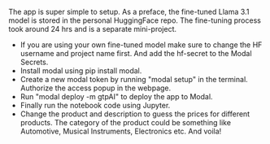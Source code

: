 The app is super simple to setup. As a preface, the fine-tuned Llama 3.1 model is stored in the personal HuggingFace repo. The fine-tuning process took around 24 hrs and is a separate mini-project.
- If you are using your own fine-tuned model make sure to change the HF username and project name first. And add the hf-secret to the Modal Secrets.
- Install modal using pip install modal.
- Create a new modal token by running "modal setup" in the terminal. Authorize the access popup in the webpage.
- Run "modal deploy -m gtpAI" to deploy the app to Modal.
- Finally run the notebook code using Jupyter.
- Change the product and description to guess the prices for different products. The category of the product could be something like Automotive, Musical Instruments, Electronics etc.
And voila!
